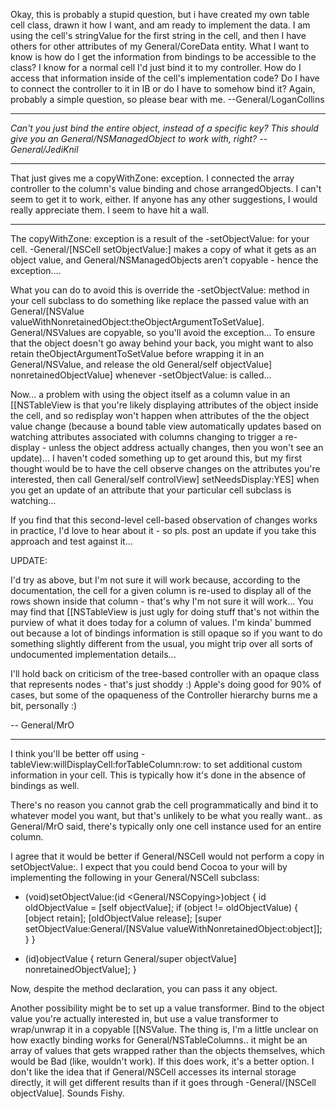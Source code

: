 Okay, this is probably a stupid question, but i have created my own table cell class, drawn it how I want, and am ready to implement the data. I am using the cell's stringValue for the first string in the cell, and then I have others for other attributes of my General/CoreData entity. What I want to know is how do I get the information from bindings to be accessible to the class? I know for a normal cell I'd just bind it to my controller. How do I access that information inside of the cell's implementation code? Do I have to connect the controller to it in IB or do I have to somehow bind it? Again, probably a simple question, so please bear with me. --General/LoganCollins

----

*Can't you just bind the entire object, instead of a specific key? This *should* give you an General/NSManagedObject to work with, right? --General/JediKnil*

----

That just gives me a copyWithZone: exception. I connected the array controller to the column's value binding and chose arrangedObjects. I can't seem to get it to work, either. If anyone has any other suggestions, I would really appreciate them. I seem to have hit a wall.

----

The copyWithZone: exception is a result of the -setObjectValue: for your cell. -General/[NSCell setObjectValue:] makes a copy of what it gets as an object value, and General/NSManagedObjects aren't copyable - hence the exception....

What you can do to avoid this is override the -setObjectValue: method in your cell subclass to do something like replace the passed value with an General/[NSValue valueWithNonretainedObject:theObjectArgumentToSetValue]. General/NSValues are copyable, so you'll avoid the exception... To ensure that the object doesn't go away behind your back, you might want to also retain theObjectArgumentToSetValue before wrapping it in an General/NSValue, and release the old General/self objectValue] nonretainedObjectValue] whenever -setObjectValue: is called...

Now... a problem with using the object itself as a column value in an [[NSTableView is that you're likely displaying attributes of the object inside the cell, and so redisplay won't happen when attributes of the the object value change (because a bound table view automatically updates based on watching attributes associated with columns changing to trigger a re-display - unless the object address actually changes, then you won't see an update)... I haven't coded something up to get around this, but my first thought would be to have the cell observe changes on the attributes you're interested, then call General/self controlView] setNeedsDisplay:YES] when you get an update of an attribute that your particular cell subclass is watching...

If you find that this second-level cell-based observation of changes works in practice, I'd love to hear about it - so pls. post an update if you take this approach and test against it...

UPDATE:

I'd try as above, but I'm not sure it will work because, according to the documentation, the cell for a given column is re-used to display all of the rows shown inside that column - that's why I'm not sure it will work... You may find that [[NSTableView is just ugly for doing stuff that's not within the purview of what it does today for a column of values. I'm kinda' bummed out because a lot of bindings information is still opaque so if you want to do something slightly different from the usual, you might trip over all sorts of undocumented implementation details...

I'll hold back on criticism of the tree-based controller with an opaque class that represents nodes - that's just shoddy :) Apple's doing good for 90% of cases, but some of the opaqueness of the Controller hierarchy burns me a bit, personally :)

-- General/MrO

----

I think you'll be better off using -tableView:willDisplayCell:forTableColumn:row: to set additional custom information in your cell.  This is typically how it's done in the absence of bindings as well.

There's no reason you cannot grab the cell programmatically and bind it to whatever model you want, but that's unlikely to be what you really want.. as General/MrO said, there's typically only one cell instance used for an entire column.

I agree that it would be better if General/NSCell would not perform a copy in setObjectValue:.  I expect that you could bend Cocoa to your will by implementing the following in your General/NSCell subclass:

    
- (void)setObjectValue:(id <General/NSCopying>)object {
    id oldObjectValue = [self objectValue];
    if (object != oldObjectValue) {
        [object retain];
        [oldObjectValue release];
        [super setObjectValue:General/[NSValue valueWithNonretainedObject:object]];
    }
}

- (id)objectValue {
    return General/super objectValue] nonretainedObjectValue];
}


Now, despite the method declaration, you can pass it any object.

Another possibility might be to set up a value transformer.  Bind to the object value you're actually interested in, but use a value transformer to wrap/unwrap it in a copyable [[NSValue.  The thing is, I'm a little unclear on how exactly binding works for General/NSTableColumns.. it might be an array of values that gets wrapped rather than the objects themselves, which would be Bad (like, wouldn't work).  If this does work, it's a better option.  I don't like the idea that if General/NSCell accesses its internal storage directly, it will get different results than if it goes through -General/[NSCell objectValue].  Sounds Fishy.
